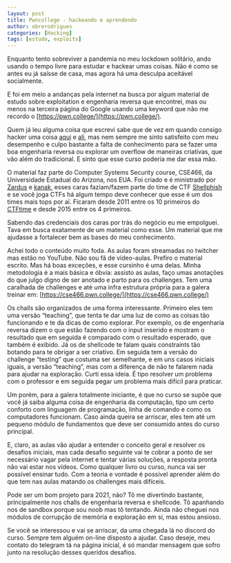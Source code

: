 ```yaml
---
layout: post
title: Pwncollege - hackeando e aprendendo
author: obrerodrigues
categories: [Hacking]
tags: [estudo, exploits]
---
```


Enquanto tento sobreviver a pandemia no meu lockdown solitário, ando usando o tempo livre para estudar e hackear umas coisas. Não é como se antes eu já saísse de casa, mas agora há uma desculpa aceitável socialmente.

E foi em meio a andanças pela internet na busca por algum material de estudo sobre exploitation e engenharia reversa que encontrei, mas ou menos na terceira página do Google usando uma keyword que não me recordo o [https://pwn.college/](https://pwn.college/). 

Quem já leu alguma coisa que escrevi sabe que de vez em quando consigo hacker uma coisa [aqui](https://brerodrigues.github.io/ctfs/combo-chain-lite-write-up) e [ali](https://brerodrigues.github.io/ctfs/favorites/rev01-bh-hackaflag2019-write-up), mas nem sempre me sinto satisfeito com meu desempenho e culpo bastante a falta de conhecimento para se fazer uma boa engenharia reversa ou explorar um overflow de maneiras criativas, que vão além do tradicional. E sinto que esse curso poderia me dar essa mão.

O material faz parte do Computer Systems Security course, CSE466, da Universidade Estadual do Arizona, nos EUA. Foi criado e é ministrado por [Zardus](https://www.yancomm.net/) e [kanak](https://connornelson.com/), esses caras faziam/fazem parte do time de CTF [Shellphish](https://shellphish.net/) e se você joga CTFs há algum tempo deve conhecer que esse é um dos times mais tops por aí. Ficaram desde 2011 entre os 10 primeiros do [CTFtime](https://ctftime.org/team/285) e desde 2015 entre os 4 primeiros.

Sabendo das credenciais dos caras por trás do negócio eu me empolguei. Tava em busca exatamente de um material como esse. Um material que me ajudasse a fortalecer bem as bases do meu conhecimento.

Achei todo o conteúdo muito foda. As aulas foram streamadas no twitcher mas estão no YouTube. Não sou fã de vídeo-aulas. Prefiro o material escrito. Mas há boas exceções, e esse cursinho é uma delas. Minha metodologia é a mais básica e óbvia: assisto as aulas, faço umas anotações do que julgo digno de ser anotado e parto para os challenges. Tem uma caralhada de challenges e até uma infra estrutura própria para a galera treinar em: [https://cse466.pwn.college/](https://cse466.pwn.college/)

Os challs são organizados de uma forma interessante. Primeiro eles tem uma versão “teaching”, que tenta te dar uma luz de como as coisas tão funcionando e te da dicas de como explorar. Por exemplo, os de engenharia reversa dizem o que estão fazendo com o input inserido e mostram o resultado que em seguida é comparado com o resultado esperado, que também é exibido. Já os de shellcode te falam quais constraints tão botando para te obrigar a ser criativo. Em seguida tem a versão do challenge “testing” que costuma ser semelhante, e em uns casos iniciais iguais, a versão “teaching”, mas com a diferença de não te falarem nada para ajudar na exploração. Curti essa ideia. É tipo resolver um problema com o professor e em seguida pegar um problema mais difícil para praticar.

Um porém, para a galera totalmente iniciante, é que no curso se supõe que você já saiba alguma coisa de engenharia da computação, tipo um certo conforto com linguagem de programação, linha de comando e como os computadores funcionam. Caso ainda queira se arriscar, eles tem até um pequeno módulo de fundamentos que deve ser consumido antes do curso principal.

E, claro, as aulas vão ajudar a entender o conceito geral e resolver os desafios iniciais, mas cada desafio seguinte vai te cobrar a ponto de ser necessário vagar pela internet e tentar várias soluções, a resposta pronta não vai estar nos vídeos. Como qualquer livro ou curso, nunca vai ser possível ensinar tudo. Com a teoria e vontade é possível aprender além do que tem nas aulas matando os challenges mais difíceis.

Pode ser um bom projeto para 2021, não?  Tô me divertindo bastante, principalmente nos challs de engenharia reversa e shellcode. Tô apanhando nos de sandbox porque sou noob mas tô tentando. Ainda não cheguei nos módulos de corrupção de memória e exploração em si, mas estou ansioso.

Se você se interessou e vai se arriscar, da uma chegada lá no discord do curso. Sempre tem alguém on-line disposto a ajudar. Caso deseje, meu contato do telegram tá na página inicial, é só mandar mensagem que sofro  junto na resolução desses queridos desafios.

